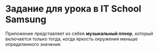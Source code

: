 # Задание для урока в IT School Samsung

Приложение представляет из себея **музыкальный плеер**, который включается только тогда, когда яркость окружения меньше определенного значения

